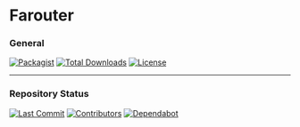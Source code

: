 # Farouter

### General

[![Packagist](https://img.shields.io/packagist/v/farouter/farouter.svg?style=flat-square)](https://packagist.org/packages/farouter/farouter)
[![Total Downloads](https://img.shields.io/packagist/dt/farouter/farouter.svg?style=flat-square)](https://packagist.org/packages/farouter/farouter)
[![License](https://img.shields.io/packagist/l/farouter/farouter.svg?style=flat-square)](LICENSE)

---

### Repository Status

[![Last Commit](https://img.shields.io/github/last-commit/farouter/farouter?style=flat-square)](https://github.com/farouter/farouter/commits/main)
[![Contributors](https://img.shields.io/github/contributors/farouter/farouter?style=flat-square)](https://github.com/farouter/farouter/graphs/contributors)
[![Dependabot](https://img.shields.io/badge/dependabot-enabled-brightgreen?style=flat-square)](https://github.com/farouter/farouter)
